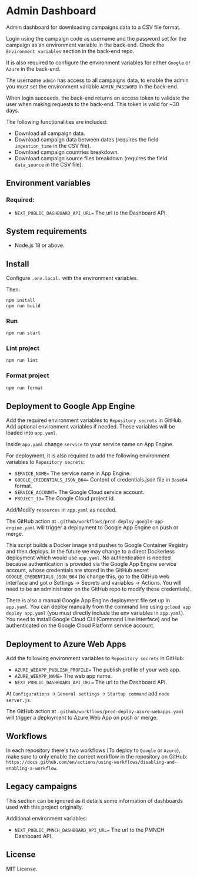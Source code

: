 # Admin Dashboard

Admin dashboard for downloading campaigns data to a CSV file format.

Login using the campaign code as username and the password set for the campaign as an environment variable in the
back-end. Check the `Environment variables` section in the back-end repo.

It is also required to configure the environment variables for either `Google` or `Azure` in the back-end.

The username `admin` has access to all campaigns data, to enable the admin you must set the environment
variable `ADMIN_PASSWORD` in the back-end.

When login succeeds, the back-end returns an access token to validate the user when making requests to the back-end.
This token is valid for ~30 days.

The following functionalities are included:

- Download all campaign data.
- Download campaign data between dates (requires the field `ingestion_time` in the CSV file).
- Download campaign countries breakdown.
- Download campaign source files breakdown (requires the field `data_source` in the CSV file).

## Environment variables

### Required:

- `NEXT_PUBLIC_DASHBOARD_API_URL=` The url to the Dashboard API.

## System requirements

- Node.js 18 or above.

## Install

Configure `.env.local.` with the environment variables.

Then:

```bash
npm install
npm run build
```

### Run

```bash
npm run start
```

### Lint project

```bash
npm run lint
```

### Format project

```bash
npm run format
```

## Deployment to Google App Engine

Add the required environment variables to `Repository secrets` in GitHub. Add optional
environment variables if needed. These variables will be loaded into `app.yaml`.

Inside `app.yaml` change `service` to your service name on App Engine.

For deployment, it is also required to add the following environment variables to `Repository secrets`:

- `SERVICE_NAME=` The service name in App Engine.
- `GOOGLE_CREDENTIALS_JSON_B64=` Content of credentials.json file in `Base64` format.
- `SERVICE_ACCOUNT=` The Google Cloud service account.
- `PROJECT_ID=` The Google Cloud project id.

Add/Modify `resources` in `app.yaml` as needed.

The GitHub action at `.github/workflows/prod-deploy-google-app-engine.yaml` will trigger a deployment to Google App
Engine on push or merge.

This script builds a Docker image and pushes to Google Container Registry and then deploys. In the future we may change
to a direct Dockerless deployment which would use `app.yaml`. No authentication is needed because authentication is
provided via the Google App Engine service account, whose credentials are stored in the GitHub
secret `GOOGLE_CREDENTIALS_JSON_B64` (to change this, go to the GitHub web interface and got o Settings -> Secrets and
variables -> Actions. You will need to be an administrator on the GitHub repo to modify these credentials).

There is also a manual Google App Engine deployment file set up in `app.yaml`. You can deploy manually from the command
line using `gcloud app deploy app.yaml` (you must directly include the env variables in `app.yaml`). You need to install
Google Cloud CLI (Command Line Interface) and be authenticated on the Google Cloud Platform service account.

## Deployment to Azure Web Apps

Add the following environment variables to `Repository secrets` in GitHub:

- `AZURE_WEBAPP_PUBLISH_PROFILE=` The publish profile of your web app.
- `AZURE_WEBAPP_NAME=` The web app name.
- `NEXT_PUBLIC_DASHBOARD_API_URL=` The url to the Dashboard API.

At `Configurations` -> `General settings` -> `Startup command` add `node server.js`.

The GitHub action at `.github/workflows/prod-deploy-azure-webapps.yaml` will trigger a deployment to Azure Web
App on push or merge.

## Workflows

In each repository there's two workflows (To deploy to `Google` or `Azure`), make sure to only enable the correct
workflow in
the repository on GitHub: `https://docs.github.com/en/actions/using-workflows/disabling-and-enabling-a-workflow`.

## Legacy campaigns

This section can be ignored as it details some information of dashboards used with this project originally.

Additional environment variables:

- `NEXT_PUBLIC_PMNCH_DASHBOARD_API_URL=` The url to the PMNCH Dashboard API.

## License

MIT License.